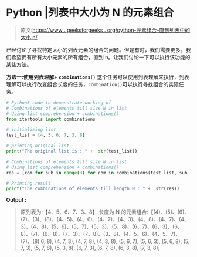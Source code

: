# Python |列表中大小为 N 的元素组合

> 原文:[https://www . geeksforgeeks . org/python-元素组合-直到列表中的大小 n/](https://www.geeksforgeeks.org/python-combinations-of-elements-till-size-n-in-list/)

已经讨论了寻找特定大小的列表元素的组合的问题。但是有时，我们需要更多，我们希望拥有所有大小元素的所有组合，直到 n。让我们讨论一下可以执行该功能的某些方法。

**方法一:使用列表理解+ `combinations()`**
这个任务可以使用列表理解来执行，列表理解可以执行改变组合长度的任务，`combination()`可以执行寻找组合的实际任务。

```py
# Python3 code to demonstrate working of
# Combinations of elements till size N in list
# Using list comprehension + combinations()
from itertools import combinations

# initializing list
test_list = [4, 5, 6, 7, 3, 8]

# printing original list
print("The original list is : " +  str(test_list))

# Combinations of elements till size N in list
# Using list comprehension + combinations()
res = [com for sub in range(3) for com in combinations(test_list, sub + 1)]

# Printing result
print("The combinations of elements till length N : " +  str(res))
```

**Output :**

> 原列表为:【4、5、6、7、3、8】
> 长度为 N 的元素组合:【(4)、(5)、(6)、(7)、(3)、(8)、(4、5)、(4、6)、(4、7)、(4、3)、(4、8)、(4、7)、(4、3)、(4、8)、(5、6)、(5、7)、(5、3)、(5、8)、(6、7)、(6、3)、(6、8)、(7)、(6、8)、(7、3)、(7、8)、(3、8)、(4、5、6)、(4、5、7)、(7)、(8) 6, 8), (4, 7, 3), (4, 7, 8), (4, 3, 8), (5, 6, 7), (5, 6, 3), (5, 6, 8), (5, 7, 3), (5, 7, 8), (5, 3, 8), (6, 7, 3), (6, 7, 8), (6, 3, 8), (7, 3, 8)]